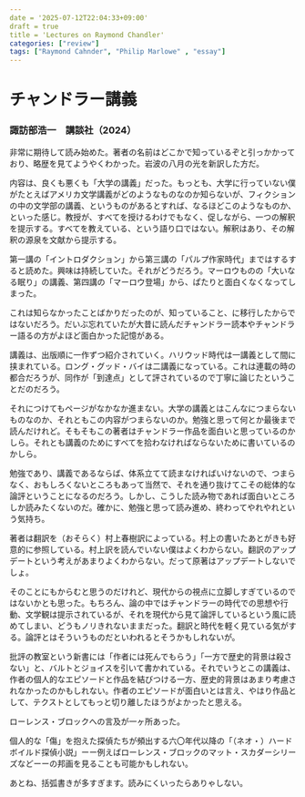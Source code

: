 ```yaml
---
date = '2025-07-12T22:04:33+09:00'
draft = true
title = 'Lectures on Raymond Chandler'
categories: ["review"]
tags: ["Raymond Cahnder", "Philip Marlowe" , "essay"]
---
```


# チャンドラー講義
### 諏訪部浩一　講談社（2024）

非常に期待して読み始めた。著者の名前はどこかで知っているぞと引っかかっており、略歴を見てようやくわかった。岩波の八月の光を新訳した方だ。

内容は、良くも悪くも「大学の講義」だった。もっとも、大学に行っていない僕がたとえばアメリカ文学講義がどのようなものなのか知らないが、フィクションの中の文学部の講義、というものがあるとすれば、なるほどこのようなものか、といった感じ。教授が、すべてを授けるわけでもなく、促しながら、一つの解釈を提示する。すべてを教えている、という語り口ではない。解釈はあり、その解釈の源泉を文献から提示する。

第一講の「イントロダクション」から第三講の「パルプ作家時代」まではするすると読めた。興味は持続していた。それがどうだろう。マーロウものの「大いなる眠り」の講義、第四講の「マーロウ登場」から、ぱたりと面白くなくなってしまった。

これは知らなかったことばかりだったのが、知っていること、に移行したからではないだろう。だいぶ忘れていたが大昔に読んだチャンドラー読本やチャンドラー語るの方がよほど面白かった記憶がある。

講義は、出版順に一作ずつ紹介されていく。ハリウッド時代は一講義として間に挟まれている。ロング・グッド・バイは二講義になっている。これは連載の時の都合だろうが、同作が「到達点」として評されているので丁寧に論じたということだのだろう。

それにつけてもページがなかなか進まない。大学の講義とはこんなにつまらないものなのか、それともこの内容がつまらないのか。勉強と思って何とか最後まで読んだけれど。そもそもこの著者はチャンドラー作品を面白いと思っているのかしら。それとも講義のためにすべてを拾わなければならないために書いているのかしら。

勉強であり、講義であるならば、体系立てて読まなければいけないので、つまらなく、おもしろくないところもあって当然で、それを通り抜けてこその総体的な論評ということになるのだろう。しかし、こうした読み物であれば面白いところしか読みたくないのだ。確かに、勉強と思って読み進め、終わってやれやれという気持ち。

著者は翻訳を（おそらく）村上春樹訳によっている。村上の書いたあとがきも好意的に参照している。村上訳を読んでいない僕はよくわからない。翻訳のアップデートという考えがあまりよくわからない。だって原著はアップデートしないでしょ。

そのことにもからむと思うのだけれど、現代からの視点に立脚しすぎているのではないかとも思った。もちろん、論の中ではチャンドラーの時代での思想や行動、文学観は提示されているが、それを現代から見て論評しているという風に読めてしまい、どうもノリきれないままだった。翻訳と時代を軽く見ている気がする。論評とはそういうものだといわれるとそうかもしれないが。

批評の教室という新書には「作者には死んでもらう」「一方で歴史的背景は殺さない」と、バルトとジョイスを引いて書かれている。それでいうとこの講義は、作者の個人的なエピソードと作品を結びつける一方、歴史的背景はあまり考慮されなかったのかもしれない。作者のエピソードが面白いとは言え、やはり作品として、テクストとしてもっと切り離したほうがよかったと思える。

ローレンス・ブロックへの言及が一ヶ所あった。

個人的な「傷」を抱えた探偵たちが頻出する六〇年代以降の「（ネオ・）ハードボイルド探偵小説」ーー例えばローレンス・ブロックのマット・スカダーシリーズなどーーの邦画を見ることも可能かもしれない。

あとね、括弧書きが多すぎます。読みにくいったらありゃしない。
